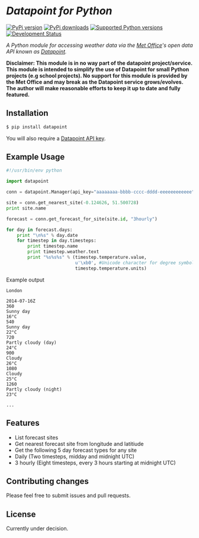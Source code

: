 # _Datapoint for Python_
[![PyPi version](https://pypip.in/v/datapoint/badge.svg?style=flat)](https://pypi.python.org/pypi/datapoint/)
[![PyPi downloads](https://pypip.in/d/datapoint/badge.svg?style=flat)](https://pypi.python.org/pypi/datapoint/)
[![Supported Python versions](https://pypip.in/py_versions/datapoint/badge.svg?style=flat)](https://pypi.python.org/pypi/datapoint/)
[![Development Status](https://pypip.in/status/datapoint/badge.svg?style=flat)](https://pypi.python.org/pypi/datapoint/)


_A Python module for accessing weather data via the [Met Office](http://www.metoffice.gov.uk/)'s open data API
known as [Datapoint](http://www.metoffice.gov.uk/datapoint)._

__Disclaimer: This module is in no way part of the datapoint project/service.
This module is intended to simplify the use of Datapoint for small Python projects (e.g school projects).
No support for this module is provided by the Met Office and may break as the Datapoint service grows/evolves.
The author will make reasonable efforts to keep it up to date and fully featured.__

## Installation

```Bash
$ pip install datapoint
```

You will also require a [Datapoint API key](http://www.metoffice.gov.uk/datapoint/API).
## Example Usage

```Python
#!/usr/bin/env python

import datapoint

conn = datapoint.Manager(api_key="aaaaaaaa-bbbb-cccc-dddd-eeeeeeeeeeee")

site = conn.get_nearest_site(-0.124626, 51.500728)
print site.name

forecast = conn.get_forecast_for_site(site.id, "3hourly")

for day in forecast.days:
    print "\n%s" % day.date
    for timestep in day.timesteps:
        print timestep.name
        print timestep.weather.text
        print "%s%s%s" % (timestep.temperature.value,
                          u'\xb0', #Unicode character for degree symbol
                          timestep.temperature.units)

```

Example output
```
London

2014-07-16Z
360
Sunny day
16°C
540
Sunny day
22°C
720
Partly cloudy (day)
24°C
900
Cloudy
26°C
1080
Cloudy
25°C
1260
Partly cloudy (night)
23°C

...
```

## Features
 * List forecast sites
 * Get nearest forecast site from longitude and latitiude
 * Get the following 5 day forecast types for any site
  * Daily (Two timesteps, midday and midnight UTC)
  * 3 hourly (Eight timesteps, every 3 hours starting at midnight UTC)

## Contributing changes

Please feel free to submit issues and pull requests.

## License

Currently under decision. 
